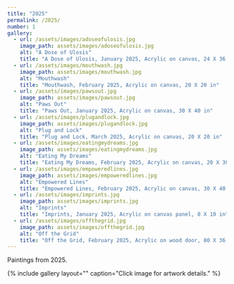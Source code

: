 ```yaml
---
title: "2025"
permalink: /2025/
number: 1
gallery:
  - url: /assets/images/adoseofulosis.jpg
    image_path: assets/images/adoseofulosis.jpg
    alt: "A Dose of Ulosis"
    title: "A Dose of Ulosis, January 2025, Acrylic on canvas, 24 X 36 in"
  - url: /assets/images/mouthwash.jpg
    image_path: assets/images/mouthwash.jpg
    alt: "Mouthwash"
    title: "Mouthwash, February 2025, Acrylic on canvas, 20 X 20 in"
  - url: /assets/images/pawsout.jpg
    image_path: assets/images/pawsout.jpg
    alt: "Paws Out"
    title: "Paws Out, January 2025, Acrylic on canvas, 30 X 40 in"
  - url: /assets/images/plugandlock.jpg
    image_path: assets/images/plugandlock.jpg
    alt: "Plug and Lock"
    title: "Plug and Lock, March 2025, Acrylic on canvas, 20 X 20 in"
  - url: /assets/images/eatingmydreams.jpg
    image_path: assets/images/eatingmydreams.jpg
    alt: "Eating My Dreams"
    title: "Eating My Dreams, February 2025, Acrylic on canvas, 20 X 30 in"
  - url: /assets/images/empoweredlines.jpg
    image_path: assets/images/empoweredlines.jpg
    alt: "Empowered Lines"
    title: "Empowered Lines, February 2025, Acrylic on canvas, 30 X 40 in"
  - url: /assets/images/imprints.jpg
    image_path: assets/images/imprints.jpg
    alt: "Imprints"
    title: "Imprints, January 2025, Acrylic on canvas panel, 8 X 10 in"
  - url: /assets/images/offthegrid.jpg
    image_path: assets/images/offthegrid.jpg
    alt: "Off the Grid"
    title: "Off the Grid, February 2025, Acrylic on wood door, 80 X 36 in"
---
```

Paintings from 2025.

{% include gallery layout="" caption="Click image for artwork details." %}
